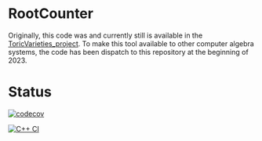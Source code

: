 # RootCounter

Originally, this code was and currently still is available in the [ToricVarieties_project](https://github.com/homalg-project/ToricVarieties_project). To make this tool available to other computer algebra systems, the code has been dispatch to this repository at the beginning of 2023.

# Status

[![codecov](https://codecov.io/gh/Julia-meets-String-Theory/RootCounter/branch/master/graph/badge.svg?token=U7F50XH52P)](https://codecov.io/gh/Julia-meets-String-Theory/RootCounter)

[![C++ CI](https://github.com/Julia-meets-String-Theory/RootCounter/actions/workflows/Tests.yml/badge.svg)](https://github.com/Julia-meets-String-Theory/RootCounter/actions/workflows/Tests.yml)
